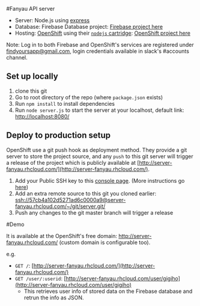 #Fanyau API server 

- Server: Node.js using [express](https://expressjs.com/)
- Database: Firebase Database project: [Firebase project here](https://console.firebase.google.com/project/fanyau-server/overview)
- Hosting: [OpenShift](https://openshift.redhat.com) using their [`nodejs` cartridge](http://openshift.github.io/documentation/oo_cartridge_guide.html#nodejs): [OpenShift project here](https://openshift.redhat.com/app/console/application/57cb4a102d5271ad6c0000a9-server)
 
Note: Log in to both Firebase and OpenShift's services are registered under findyoursapp@gmail.com, login credentials available in slack's #accounts channel.

## Set up locally

1. clone this git
2. Go to root directory of the repo (where `package.json` exists)
3. Run `npm install` to install dependencies 
4. Run `node server.js` to start the server at your localhost, default link: [http://localhost:8080/](http://localhost:8080/)
 
## Deploy to production setup

OpenShift use a git push hook as deployment method. They provide a git server to store the project source, and any `push` to this git server will trigger a release of the project which is publicly available at [http://server-fanyau.rhcloud.com/](http://server-fanyau.rhcloud.com/).

1. Add your Public SSH key to this [console page](https://openshift.redhat.com/app/console/settings). (More instructions go [here](https://developers.openshift.com/managing-your-applications/remote-connection.html#keys)) 
2. Add an extra remote source to this git you cloned earlier: [ssh://57cb4a102d5271ad6c0000a9@server-fanyau.rhcloud.com/~/git/server.git/](ssh://57cb4a102d5271ad6c0000a9@server-fanyau.rhcloud.com/~/git/server.git/)
3. Push any changes to the git master branch will trigger a release


#Demo

It is available at the OpenShift's free domain: http://server-fanyau.rhcloud.com/ (custom domain is configurable too).

e.g.
- `GET /`: [http://server-fanyau.rhcloud.com/](http://server-fanyau.rhcloud.com/)
- `GET /user/:userid`: [http://server-fanyau.rhcloud.com/user/gigiho](http://server-fanyau.rhcloud.com/user/gigiho) 
  - This retrieves user info of <userid> stored data on the Firebase database and retrun the info as JSON.
